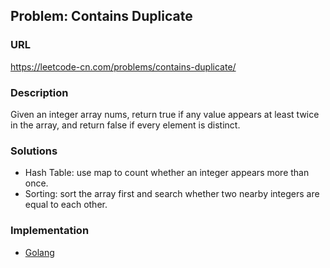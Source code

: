 ## Problem: Contains Duplicate

### URL

https://leetcode-cn.com/problems/contains-duplicate/

### Description

Given an integer array nums, return true if any value appears at least twice in the array, and return false if every element is distinct.

### Solutions

- Hash Table: use map to count whether an integer appears more than once.
- Sorting: sort the array first and search whether two nearby integers are equal to each other.

### Implementation

- [Golang](./sulution.go)
